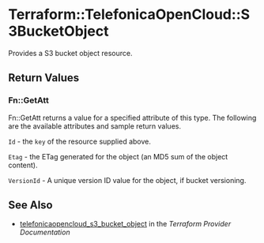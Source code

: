 # Terraform::TelefonicaOpenCloud::S3BucketObject

Provides a S3 bucket object resource.

## Return Values

### Fn::GetAtt

Fn::GetAtt returns a value for a specified attribute of this type. The following are the available attributes and sample return values.

`Id` - the `key` of the resource supplied above.

`Etag` - the ETag generated for the object (an MD5 sum of the object content).

`VersionId` - A unique version ID value for the object, if bucket versioning.

## See Also

* [telefonicaopencloud_s3_bucket_object](https://www.terraform.io/docs/providers/telefonicaopencloud/r/s3_bucket_object.html) in the _Terraform Provider Documentation_